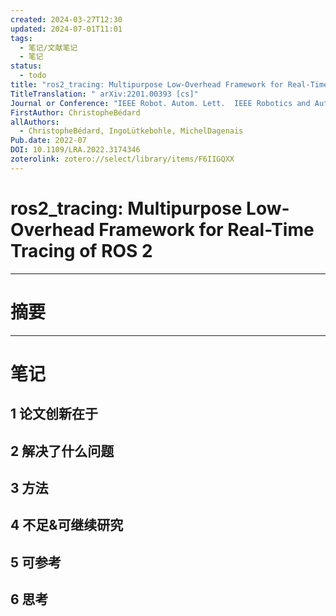 ```yaml
---
created: 2024-03-27T12:30
updated: 2024-07-01T11:01
tags:
  - 笔记/文献笔记
  - 笔记
status:
  - todo
title: "ros2_tracing: Multipurpose Low-Overhead Framework for Real-Time Tracing of ROS 2"
TitleTranslation: " arXiv:2201.00393 [cs]"
Journal or Conference: "IEEE Robot. Autom. Lett.  IEEE Robotics and Automation Letters "
FirstAuthor: ChristopheBédard
allAuthors:
  - ChristopheBédard, IngoLütkebohle, MichelDagenais
Pub.date: 2022-07
DOI: 10.1109/LRA.2022.3174346
zoterolink: zotero://select/library/items/F6IIGQXX
---
```



# ros2_tracing: Multipurpose Low-Overhead Framework for Real-Time Tracing of ROS 2
---

# 摘要









***

# 笔记

## 1 论文创新在于

## 2 解决了什么问题

## 3 方法

## 4 不足&可继续研究

## 5 可参考

## 6 思考
